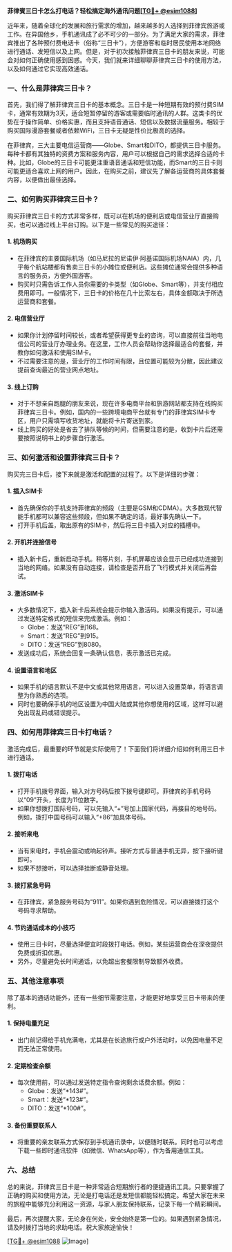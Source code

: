 **菲律賓三日卡怎么打电话？轻松搞定海外通讯问题[[TG💪+ @esim1088](https://t.me/s/esim1088)]**

近年来，随着全球化的发展和旅行需求的增加，越来越多的人选择到菲律宾旅游或工作。在异国他乡，手机通讯成了必不可少的一部分。为了满足大家的需求，菲律宾推出了各种预付费电话卡（俗称“三日卡”），方便游客和临时居民使用本地网络进行通话、发短信以及上网。但是，对于初次接触菲律宾三日卡的朋友来说，可能会对如何正确使用感到困惑。今天，我们就来详细聊聊菲律宾三日卡的使用方法，以及如何通过它实现高效通话。

### 一、什么是菲律宾三日卡？

首先，我们得了解菲律宾三日卡的基本概念。三日卡是一种短期有效的预付费SIM卡，通常有效期为3天，适合短暂停留的游客或需要临时通讯的人群。这类卡的优势在于操作简单、价格实惠，而且支持语音通话、短信以及数据流量服务。相较于购买国际漫游套餐或者依赖WiFi，三日卡无疑是性价比极高的选择。

在菲律宾，三大主要电信运营商——Globe、Smart和DITO，都提供三日卡服务。每种卡都有其独特的资费方案和服务内容，用户可以根据自己的需求选择合适的卡种。比如，Globe的三日卡可能更注重语音通话和短信功能，而Smart的三日卡则可能更适合喜欢上网的用户。因此，在购买之前，建议先了解各运营商的具体套餐内容，以便做出最佳选择。

### 二、如何购买菲律宾三日卡？

购买菲律宾三日卡的方式非常多样，既可以在机场的便利店或电信营业厅直接购买，也可以通过线上平台订购。以下是一些常见的购买途径：

#### 1. **机场购买**
   - 在菲律宾的主要国际机场（如马尼拉的尼诺伊·阿基诺国际机场NAIA）内，几乎每个航站楼都有售卖三日卡的小摊位或便利店。这些摊位通常会提供多种语言的服务员，方便外国游客。
   - 购买时只需告诉工作人员你需要的卡类型（如Globe、Smart等），并支付相应费用即可。一般情况下，三日卡的价格在几十比索左右，具体金额取决于所选运营商和套餐。

#### 2. **电信营业厅**
   - 如果你计划停留时间较长，或者希望获得更专业的咨询，可以直接前往当地电信公司的营业厅办理业务。在这里，工作人员会帮助你选择最适合的套餐，并教你如何激活和使用SIM卡。
   - 不过需要注意的是，营业厅的工作时间有限，且位置可能较为分散，因此建议提前查询最近的营业网点地址。

#### 3. **线上订购**
   - 对于不想亲自跑腿的朋友来说，现在许多电商平台和旅游网站都支持在线购买菲律宾三日卡。例如，国内的一些跨境电商平台就有专门的菲律宾SIM卡专区，用户只需填写收货地址，就能将卡片寄送到家。
   - 线上购买的好处是省去了排队等候的时间，但需要注意的是，收到卡片后还需要按照说明书上的步骤自行激活。

### 三、如何激活和设置菲律宾三日卡？

购买完三日卡后，接下来就是激活和配置的过程了。以下是详细的步骤：

#### 1. **插入SIM卡**
   - 首先确保你的手机支持菲律宾的频段（主要是GSM和CDMA）。大多数现代智能手机都可以兼容这些频段，但如果不确定的话，最好事先确认一下。
   - 打开手机后盖，取出原有的SIM卡，然后将三日卡插入对应的插槽中。

#### 2. **开机并连接信号**
   - 插入新卡后，重新启动手机。稍等片刻，手机屏幕应该会显示已经成功连接到当地的网络。如果没有自动连接，请检查是否开启了飞行模式并关闭后再尝试。

#### 3. **激活SIM卡**
   - 大多数情况下，插入新卡后系统会提示你输入激活码。如果没有提示，可以通过发送特定格式的短信来完成激活。例如：
     - Globe：发送“REG”到168。
     - Smart：发送“REG”到915。
     - DITO：发送“REG”到8080。
   - 发送成功后，系统会回复一条确认信息，表示激活已完成。

#### 4. **设置语言和地区**
   - 如果手机的语言默认不是中文或其他常用语言，可以进入设置菜单，将语言调整为你熟悉的选项。
   - 同时也要确保手机的地区设置为中国大陆或其他你想使用的区域，这样可以避免出现乱码或错误提示。

### 四、如何用菲律宾三日卡打电话？

激活完成后，最重要的环节就是实际使用了！下面我们将详细介绍如何利用三日卡进行通话。

#### 1. **拨打电话**
   - 打开手机拨号界面，输入对方号码后按下拨号键即可。菲律宾的手机号码以“09”开头，长度为11位数字。
   - 如果你想拨打国际号码，可以先输入“+”号加上国家代码，再接目的地号码。例如，拨打中国号码可以输入“+86”加具体号码。

#### 2. **接听来电**
   - 当有来电时，手机会震动或响起铃声。接听方式与普通手机无异，按下接听键即可。
   - 如果不想接听，可以选择挂断或静音处理。

#### 3. **拨打紧急号码**
   - 在菲律宾，紧急服务号码为“911”。如果你遇到危险情况，可以直接拨打这个号码寻求帮助。

#### 4. **节约通话成本的小技巧**
   - 使用三日卡时，尽量选择便宜时段拨打电话。例如，某些运营商会在深夜提供免费或折扣优惠。
   - 另外，尽量避免长时间通话，以免超出套餐限制导致额外收费。

### 五、其他注意事项

除了基本的通话功能外，还有一些细节需要注意，才能更好地享受三日卡带来的便利。

#### 1. **保持电量充足**
   - 出门前记得给手机充满电，尤其是在长途旅行或户外活动时，以免因电量不足而无法正常使用。

#### 2. **定期检查余额**
   - 每次使用前，可以通过发送特定指令查询剩余话费余额。例如：
     - Globe：发送“*143#”。
     - Smart：发送“*123#”。
     - DITO：发送“*100#”。

#### 3. **备份重要联系人**
   - 将重要的亲友联系方式保存到手机通讯录中，以便随时联系。同时也可以考虑下载一些即时通讯软件（如微信、WhatsApp等），作为备用通信工具。

### 六、总结

总的来说，菲律宾三日卡是一种非常适合短期旅行者的便捷通讯工具。只要掌握了正确的购买和使用方法，无论是打电话还是发短信都能轻松搞定。希望大家在未来的旅程中能够充分利用这一资源，与家人朋友保持联系，记录下每一个精彩瞬间。

最后，再次提醒大家，无论身在何处，安全始终是第一位的。如果遇到紧急情况，请及时拨打当地的求助电话。祝大家旅途愉快！

[[TG💪+ @esim1088](https://t.me/s/esim1088) ![Image](https://i.postimg.cc/4NQfJmqS/Snipaste-2025-05-13-00-14-12.png)]